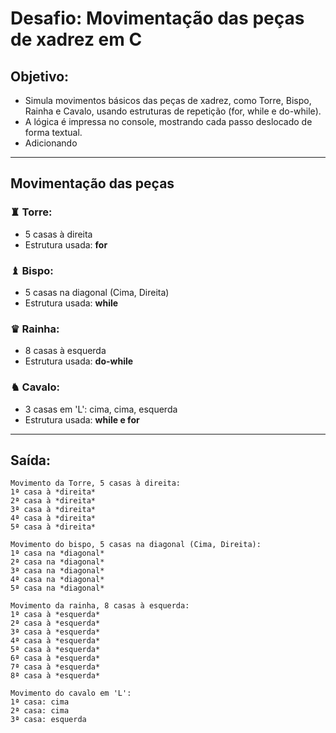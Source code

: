 # Desafio: Movimentação das peças de xadrez em C

## Objetivo:
- Simula movimentos básicos das peças de xadrez, como Torre, Bispo, Rainha e Cavalo, usando estruturas de repetição (for, while e do-while).
- A lógica é impressa no console, mostrando cada passo deslocado de forma textual.
- Adicionando 

---

## Movimentação das peças
### ♜ Torre:
- 5 casas à direita
- Estrutura usada: **for**

### ♝ Bispo:
- 5 casas na diagonal (Cima, Direita)
- Estrutura usada: **while**

### ♛ Rainha:
- 8 casas à esquerda
- Estrutura usada: **do-while**

### ♞ Cavalo:
- 3 casas em 'L': cima, cima, esquerda
- Estrutura usada: **while e for**

---

## Saída:
```plaintext
Movimento da Torre, 5 casas à direita:
1ª casa à *direita*
2ª casa à *direita*
3ª casa à *direita*
4ª casa à *direita*
5ª casa à *direita*

Movimento do bispo, 5 casas na diagonal (Cima, Direita):
1ª casa na *diagonal*
2ª casa na *diagonal*
3ª casa na *diagonal*
4ª casa na *diagonal*
5ª casa na *diagonal*

Movimento da rainha, 8 casas à esquerda:
1ª casa à *esquerda*
2ª casa à *esquerda*
3ª casa à *esquerda*
4ª casa à *esquerda*
5ª casa à *esquerda*
6ª casa à *esquerda*
7ª casa à *esquerda*
8ª casa à *esquerda*

Movimento do cavalo em 'L':
1ª casa: cima
2ª casa: cima
3ª casa: esquerda
```